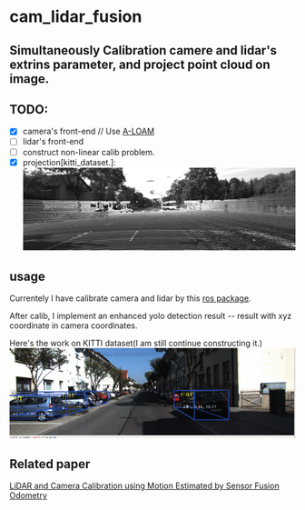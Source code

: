 # cam_lidar_fusion

Simultaneously Calibration camere and lidar's extrins parameter, and project point cloud on image.
-------------
## TODO:

- [x] camera's front-end //  Use [A-LOAM](https://github.com/HKUST-Aerial-Robotics/A-LOAM)
- [ ] lidar's front-end
- [ ] construct non-linear calib problem.
- [X] projection[kitti_dataset.]:
  ![](./resource/proj.png)

## usage

Currentely I have calibrate camera and lidar by this [ros package](https://github.com/ankitdhall/lidar_camera_calibration). 

After calib, I implement an enhanced yolo detection result -- result with xyz coordinate in camera coordinates.

Here's the work on KITTI dataset(I am still continue constructing it.)
![](./resource/kitti.gif)

<!-- ![custom_proj](./resource/custom_proj.png) -->

## Related paper
[LiDAR and Camera Calibration using Motion Estimated by Sensor Fusion Odometry](https://arxiv.org/abs/1804.05178)
